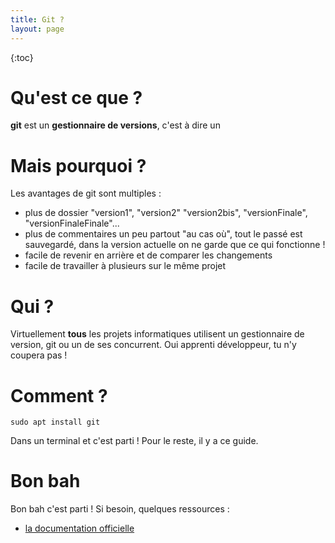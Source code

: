 ```yaml
---
title: Git ?
layout: page
---
```


{:toc}

# Qu'est ce que ?

**git** est un **gestionnaire de versions**, c'est à dire un 

# Mais pourquoi ?

Les avantages de git sont multiples :

- plus de dossier "version1", "version2" "version2bis", "versionFinale", "versionFinaleFinale"...
- plus de commentaires un peu partout "au cas où", tout le passé est sauvegardé, dans la version actuelle on ne garde que ce qui fonctionne !
- facile de revenir en arrière et de comparer les changements
- facile de travailler à plusieurs sur le même projet

# Qui ?

Virtuellement **tous** les projets informatiques utilisent un gestionnaire de version, git ou un de ses concurrent.
Oui apprenti développeur, tu n'y coupera pas !

# Comment ?

```shell
sudo apt install git
```

Dans un terminal et c'est parti ! Pour le reste, il y a ce guide.

# Bon bah

Bon bah c'est parti ! Si besoin, quelques ressources :

- [la documentation officielle](https://git-scm.com/)
